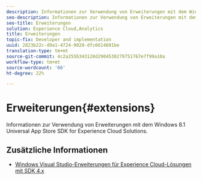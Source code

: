 ```yaml
---
description: Informationen zur Verwendung von Erweiterungen mit dem Windows 8.1 Universal App Store SDK for Experience Cloud Solutions.
seo-description: Informationen zur Verwendung von Erweiterungen mit dem Windows 8.1 Universal App Store SDK for Experience Cloud Solutions.
seo-title: Erweiterungen
solution: Experience Cloud,Analytics
title: Erweiterungen
topic-fix: Developer and implementation
uuid: 2823b22c-d9a1-4724-9020-dfc6614691be
translation-type: tm+mt
source-git-commit: 4c2a255b343128d2904530279751767e7f99a10a
workflow-type: tm+mt
source-wordcount: '66'
ht-degree: 22%

---
```



# Erweiterungen{#extensions}

Informationen zur Verwendung von Erweiterungen mit dem Windows 8.1 Universal App Store SDK for Experience Cloud Solutions.

## Zusätzliche Informationen

+ [Windows Visual Studio-Erweiterungen für Experience Cloud-Lösungen mit SDK 4.x](/help/windows-appstore/extensions/win-vse-4x.md)
